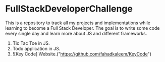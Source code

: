 # FullStackDeveloperChallenge
This is a repository to track all my projects and implementations while learning to become a Full Stack Developer. The goal is to write some code every single day and learn more about JS and different frameworks. 


1. Tic Tac Toe in JS.
2. Todo application in JS.
3. ![Key Code] Website.("https://github.com/fahadkaleem/KeyCode")
